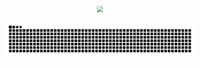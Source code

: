 <h1 align = "center">
    <img src="https://readme-typing-svg.herokuapp.com/?font=Righteous&size=35&center=true&vCenter=true&width=500&height=70&duration=4000&lines=João+Mesquita;+Informatics+Engineering;&color=009933"/>

</h1>

<picture>
  <source media = "(prefers-color-scheme: dark)" srcset="https://raw.githubusercontent.com/jfgmesquita/jfgmesquita/output/github-contribution-grid-snake-dark.svg">
  <source media = "(prefers-color-scheme: light)" srcset="https://raw.githubusercontent.com/jfgmesquita/jfgmesquita/output/github-contribution-grid-snake.svg">
  <img alt = "github contribution grid snake animation" src="https://raw.githubusercontent.com/jfgmesquita/jfgmesquita/output/github-contribution-grid-snake.svg">
</picture>
